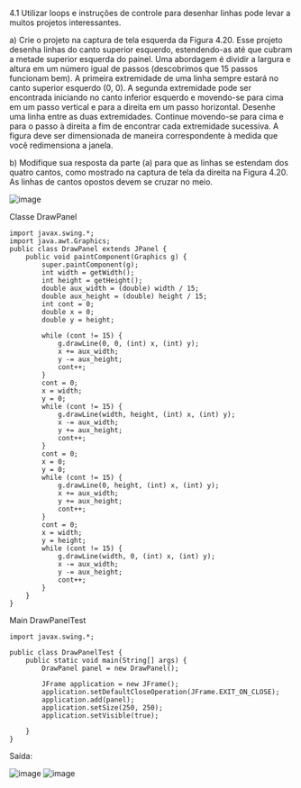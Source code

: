 4.1 Utilizar loops e instruções de controle para desenhar linhas pode levar a muitos projetos interessantes. 

a) Crie o projeto na captura de tela esquerda da Figura 4.20. Esse projeto desenha linhas do canto superior esquerdo, estendendo-as até que cubram a metade superior
esquerda do painel. Uma abordagem é dividir a largura e altura em um número igual de passos (descobrimos que 15 passos funcionam bem).
A primeira extremidade de uma linha sempre estará no canto superior esquerdo (0, 0). A segunda extremidade pode ser encontrada iniciando no canto 
inferior esquerdo e movendo-se para cima em um passo vertical e para a direita em um passo horizontal. Desenhe uma linha entre as duas extremidades. 
Continue movendo-se para cima e para o passo à direita a fim de encontrar cada extremidade sucessiva. A figura deve ser dimensionada de maneira correspondente à medida
que você redimensiona a janela.

b) Modifique sua resposta da parte (a) para que as linhas se estendam dos quatro cantos, como mostrado na captura de tela da direita na
Figura 4.20. As linhas de cantos opostos devem se cruzar no meio.

![image](https://user-images.githubusercontent.com/80348569/181843265-b14b89cc-39fe-41f8-8c2a-a8e1ca288d79.png)

Classe DrawPanel
~~~
import javax.swing.*;
import java.awt.Graphics;
public class DrawPanel extends JPanel {
    public void paintComponent(Graphics g) {
        super.paintComponent(g);
        int width = getWidth();
        int height = getHeight();
        double aux_width = (double) width / 15;
        double aux_height = (double) height / 15;
        int cont = 0;
        double x = 0;
        double y = height;

        while (cont != 15) {
            g.drawLine(0, 0, (int) x, (int) y);
            x += aux_width;
            y -= aux_height;
            cont++;
        }
        cont = 0;
        x = width;
        y = 0;
        while (cont != 15) {
            g.drawLine(width, height, (int) x, (int) y);
            x -= aux_width;
            y += aux_height;
            cont++;
        }
        cont = 0;
        x = 0;
        y = 0;
        while (cont != 15) {
            g.drawLine(0, height, (int) x, (int) y);
            x += aux_width;
            y += aux_height;
            cont++;
        }
        cont = 0;
        x = width;
        y = height;
        while (cont != 15) {
            g.drawLine(width, 0, (int) x, (int) y);
            x -= aux_width;
            y -= aux_height;
            cont++;
        }
    }
}
~~~

Main DrawPanelTest

~~~
import javax.swing.*;

public class DrawPanelTest {
    public static void main(String[] args) {
        DrawPanel panel = new DrawPanel();

        JFrame application = new JFrame();
        application.setDefaultCloseOperation(JFrame.EXIT_ON_CLOSE);
        application.add(panel);
        application.setSize(250, 250);
        application.setVisible(true);

    }
}
~~~

Saída:

![image](https://user-images.githubusercontent.com/80348569/181843890-c15cdd3a-c3fb-4f55-8ace-97b176c96c1a.png) ![image](https://user-images.githubusercontent.com/80348569/181843462-21d23249-7a2c-4eb1-b621-e93025d18cbb.png)

